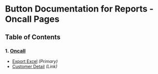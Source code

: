 # Button Documentation for Reports - Oncall Pages

## Table of Contents

### 1. [Oncall](#reports-oncall)

- [Export Excel](#reports-oncall-export-excel-button) *(Primary)*
- [Customer Detail](#reports-oncall-customer-detail-button) *(Link)*

